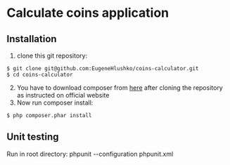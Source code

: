 # Calculate coins application

## Installation

1. clone this git repository:
 ```
 $ git clone git@github.com:EugeneHlushko/coins-calculator.git
 $ cd coins-calculator
 ```
2. You have to download composer from [here](https://getcomposer.org/download/) after cloning the repository as
instructed on official website
3. Now run composer install:
 ```
 $ php composer.phar install
 ```

## Unit testing
Run in root directory: phpunit --configuration phpunit.xml
